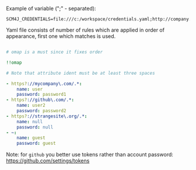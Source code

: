 Example of variable (";" - separated): 

```
SCM4J_CREDENTIALS=file:///c:/workspace/credentials.yaml;http://company.com/repos/credentials.yaml
```

Yaml file consists of number of rules which are applied in order of appearance, first one which matches is used.

```yaml

# omap is a must since it fixes order

!!omap

# Note that attribute ident must be at least three spaces

- https?://mycompany\.com/.*:
    name: user
    password: password1
- https?://github\.com/.*:
    name: user2
    password: password2
- https?://strangesite\.org/.*:
    name: null
    password: null
- ~:
    name: guest
    password: guest
```

Note: for `github` you better use tokens rather than account password: https://github.com/settings/tokens

